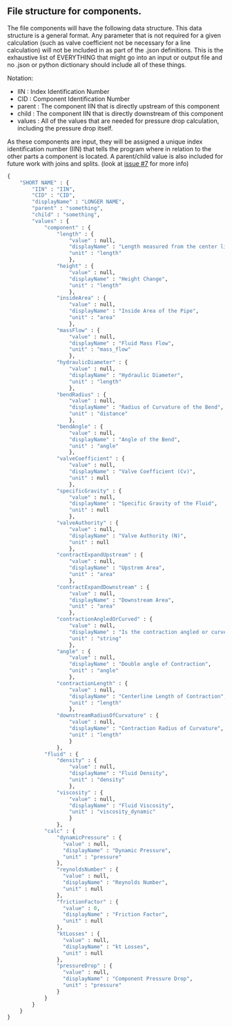 ## File structure for components.
The file components will have the following data structure. This data structure is a general format. Any parameter that is not required for a given calculation (such as valve coefficient not be necessary for a line calculation) will not be included in as part of the .json definitions. This is the exhaustive list of EVERYTHING that might go into an input or output file and no .json or python dictionary should include all of these things.

Notation:
 - IIN : Index Identification Number
 - CID : Component Identification Number
 - parent : The component IIN that is directly upstream of this component
 - child : The component IIN that is directly downstream of this component
 - values : All of the values that are needed for pressure drop calculation, including the pressure drop itself.
 
 As these components are input, they will be assigned a unique index identification number (IIN) that tells the program where in relation to the other parts a component is located. A parent/child value is also included for future work with joins and splits. (look at [issue #7](https://github.com/louvill/AAE535dPCalc/issues/7) for more info)

```python
{
	"SHORT NAME" : {
		"IIN" : "IIN",
		"CID" : "CID",
		"displayName" : "LONGER NAME",
		"parent" : "something",
		"child" : "something",
		"values" : {
			"component" : {
				"length" : {
					"value" : null,
					"displayName" : "Length measured from the center line",
					"unit" : "length"
					},
				"height" : {
					"value" : null,
					"displayName" : "Height Change",
					"unit" : "length"
					},
				"insideArea" : {
					"value" : null,
					"displayName" : "Inside Area of the Pipe",
					"unit" : "area"
					},
				"massFlow" : {
					"value" : null,
					"displayName" : "Fluid Mass Flow",
					"unit" : "mass_flow"
					},
				"hydraulicDiameter" : {
					"value" : null,
					"displayName" : "Hydraulic Diameter",
					"unit" : "length"
					},
				"bendRadius" : {
					"value" : null,
					"displayName" : "Radius of Curvature of the Bend",
					"unit" : "distance"
					},
				"bendAngle" : {
					"value" : null,
					"displayName" : "Angle of the Bend",
					"unit" : "angle"
					},
				"valveCoefficient" : {
					"value" : null,
					"displayName" : "Valve Coefficient (Cv)",
					"unit" : null
					},
				"specificGravity" : {
					"value" : null,
					"displayName" : "Specific Gravity of the Fluid",
					"unit" : null
					},
				"valveAuthority" : {
					"value" : null,
					"displayName" : "Valve Authority (N)",
					"unit" : null
					},
				"contractExpandUpstream" : {
					"value" : null,
					"displayName" : "Upstrem Area",
					"unit" : "area"
					},
				"contractExpandDownstream" : {
					"value" : null,
					"displayName" : "Downstream Area",
					"unit" : "area"
					},
				"contractionAngledOrCurved" : {
					"value" : null,
					"displayName" : "Is the contraction angled or curved?",
					"unit" : "string"
					},
				"angle" : {
					"value" : null,
					"displayName" : "Double angle of Contraction",
					"unit" : "angle"
					},
				"contractionLength" : {
					"value" : null,
					"displayName" : "Centerline Length of Contraction",
					"unit" : "length"
					},
				"downstreamRadiusOfCurvature" : {
					"value" : null,
					"displayName" : "Contraction Radius of Curvature",
					"unit" : "length"
					}
				},
			"fluid" : {
				"density" : {
					"value" : null,
					"displayName" : "Fluid Density",
					"unit" : "density"
					},
				"viscosity" : {
					"value" : null,
					"displayName" : "Fluid Viscosity",
					"unit" : "viscosity_dynamic"
					}
				},
			"calc" : {
				"dynamicPressure" : {
				  "value" : null,
				  "displayName" : "Dynamic Pressure",
				  "unit" : "pressure"
				},
				"reynoldsNumber" : {
				  "value" : null,
				  "displayName" : "Reynolds Number",
				  "unit" : null
				},
				"frictionFactor" : {
				  "value" : 0,
				  "displayName" : "Friction Factor",
				  "unit" : null
				},
				"ktLosses" : {
				  "value" : null,
				  "displayName" : "kt Losses",
				  "unit" : null
				},
				"pressureDrop" : {
				  "value" : null,
				  "displayName" : "Component Pressure Drop",
				  "unit" : "pressure"
				}
			}
		}
	}
}
```
